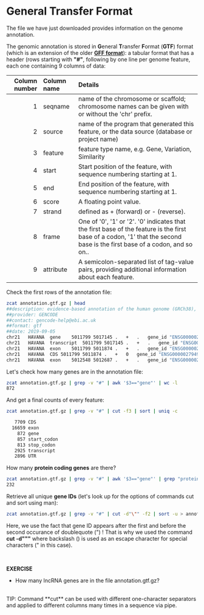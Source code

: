 # General Transfer Format

The file we have just downloaded provides information on the genome annotation.

The genomic annotation is stored in **G**eneral **T**ransfer **F**ormat (**GTF**) format (which is an extension of the older **[GFF format](https://genome.ucsc.edu/FAQ/FAQformat.html#format3)**): a tabular format that has a header (rows starting with **"#"**, following by one line per genome feature, each one containing 9 columns of data:<br>

| Column number | Column name | Details                                                                                                                                                                   |
| ------------: | :---------- | :------------------------------------------------------------------------------------------------------------------------------------------------------------------------ |
|             1 | seqname     | name of the chromosome or scaffold; chromosome names can be given with or without the 'chr' prefix.                                                                       |
|             2 | source      | name of the program that generated this feature, or the data source (database or project name)                                                                            |
|             3 | feature     | feature type name, e.g. Gene, Variation, Similarity                                                                                                                       |
|             4 | start       | Start position of the feature, with sequence numbering starting at 1.                                                                                                     |
|             5 | end         | End position of the feature, with sequence numbering starting at 1.                                                                                                       |
|             6 | score       | A floating point value.                                                                                                                                                   |
|             7 | strand      | defined as + (forward) or - (reverse).                                                                                                                                    |
|             8 | frame       | One of '0', '1' or '2'. '0' indicates that the first base of the feature is the first base of a codon, '1' that the second base is the first base of a codon, and so on.. |
|             9 | attribute   | A semicolon-separated list of tag-value pairs, providing additional information about each feature.                                                                       |

Check the first rows of the annotation file:

```bash
zcat annotation.gtf.gz | head
##description: evidence-based annotation of the human genome (GRCh38), version 32 (Ensembl 98)
##provider: GENCODE
##contact: gencode-help@ebi.ac.uk
##format: gtf
##date: 2019-09-05
chr21	HAVANA	gene	5011799	5017145	.	+	.	gene_id "ENSG00000279493.1"; gene_type "protein_coding"; gene_name "FP565260.4"; level 2; havana_gene "OTTHUMG00000189354.1";
chr21	HAVANA	transcript	5011799	5017145	.	+	.	gene_id "ENSG00000279493.1"; transcript_id "ENST00000624081.1"; gene_type "protein_coding"; gene_name "FP565260.4"; transcript_type "protein_coding"; transcript_name "FP565260.4-201"; level 2; protein_id "ENSP00000485664.1"; transcript_support_level "5"; tag "mRNA_start_NF"; tag "cds_start_NF"; tag "basic"; tag "appris_principal_1"; havana_gene "OTTHUMG00000189354.1"; havana_transcript "OTTHUMT00000479422.1";
chr21	HAVANA	exon	5011799	5011874	.	+	.	gene_id "ENSG00000279493.1"; transcript_id "ENST00000624081.1"; gene_type "protein_coding"; gene_name "FP565260.4"; transcript_type "protein_coding"; transcript_name "FP565260.4-201"; exon_number 1; exon_id "ENSE00003760288.1"; level 2; protein_id "ENSP00000485664.1"; transcript_support_level "5"; tag "mRNA_start_NF"; tag "cds_start_NF"; tag "basic"; tag "appris_principal_1"; havana_gene "OTTHUMG00000189354.1"; havana_transcript "OTTHUMT00000479422.1";
chr21	HAVANA	CDS	5011799	5011874	.	+	0	gene_id "ENSG00000279493.1"; transcript_id "ENST00000624081.1"; gene_type "protein_coding"; gene_name "FP565260.4"; transcript_type "protein_coding"; transcript_name "FP565260.4-201"; exon_number 1; exon_id "ENSE00003760288.1"; level 2; protein_id "ENSP00000485664.1"; transcript_support_level "5"; tag "mRNA_start_NF"; tag "cds_start_NF"; tag "basic"; tag "appris_principal_1"; havana_gene "OTTHUMG00000189354.1"; havana_transcript "OTTHUMT00000479422.1";
chr21	HAVANA	exon	5012548	5012687	.	+	.	gene_id "ENSG00000279493.1"; transcript_id "ENST00000624081.1"; gene_type "protein_coding"; gene_name "FP565260.4"; transcript_type "protein_coding"; transcript_name "FP565260.4-201"; exon_number 2; exon_id "ENSE00003758404.1"; level 2; protein_id "ENSP00000485664.1"; transcript_support_level "5"; tag "mRNA_start_NF"; tag "cds_star
```

Let's check how many genes are in the annotation file:

```bash
zcat annotation.gtf.gz | grep -v "#" | awk '$3=="gene"' | wc -l
872
```

And get a final counts of every feature:

```bash
zcat annotation.gtf.gz | grep -v "#" | cut -f3 | sort | uniq -c

   7709 CDS
  16659 exon
    872 gene
    857 start_codon
    813 stop_codon
   2925 transcript
   2896 UTR
```

How many **protein coding genes** are there?

```bash
zcat annotation.gtf.gz | grep -v "#" | awk '$3=="gene"' | grep "protein_coding" | wc -l
232
```

Retrieve all unique **gene IDs** (let's look up for the options of commands cut and sort using man):

```bash
zcat annotation.gtf.gz | grep -v "#" | cut -d"\"" -f2 | sort -u > annotation_geneIDs.txt
```

Here, we use the fact that gene ID appears after the first and before the second occurance of doublequote (") !
That is why we used the command **cut -d"\""** where backslash (\) is used as an escape character for special characters (" in this case).

<br/>

**EXERCISE**
<br>

- How many lncRNA genes are in the file annotation.gtf.gz?

<br>
TIP: Command **cut** can be used with different one-character separators and applied to different columns many times in a sequence via pipe.
<br>

```{bioschemas} ./bioschemas.yaml

```
